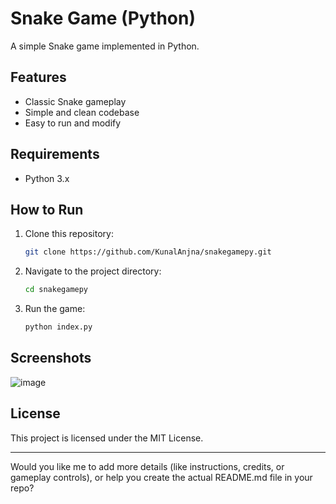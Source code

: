 
# Snake Game (Python)

A simple Snake game implemented in Python.

## Features

- Classic Snake gameplay
- Simple and clean codebase
- Easy to run and modify

## Requirements

- Python 3.x

## How to Run

1. Clone this repository:
    ```bash
    git clone https://github.com/KunalAnjna/snakegamepy.git
    ```
2. Navigate to the project directory:
    ```bash
    cd snakegamepy
    ```
3. Run the game:
    ```bash
    python index.py
    ```

## Screenshots

![image](https://github.com/user-attachments/assets/a9007f37-6f50-47b5-897b-0d4a679cabb5)


## License

This project is licensed under the MIT License.

---

Would you like me to add more details (like instructions, credits, or gameplay controls), or help you create the actual README.md file in your repo?
